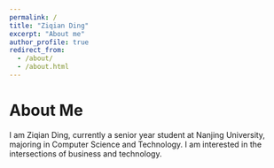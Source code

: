 ```yaml
---
permalink: /
title: "Ziqian Ding"
excerpt: "About me"
author_profile: true
redirect_from: 
  - /about/
  - /about.html
---
```


About Me
======
I am Ziqian Ding, currently a senior year student at Nanjing University, majoring in Computer Science and Technology. I am interested in the intersections of business and technology.